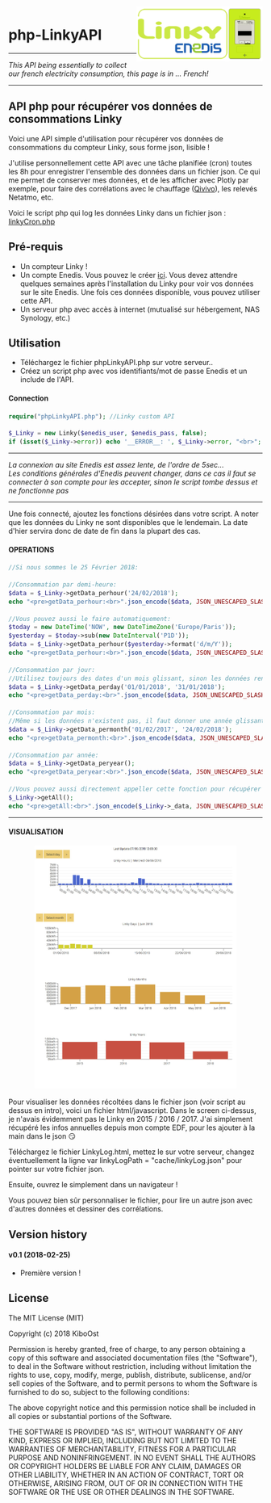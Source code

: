 

<img align="right" src="/assets/linky.png" width="250">

# php-LinkyAPI

---

*This API being essentially to collect our french electricity consumption, this page is in ... French!*

---

## API php pour récupérer vos données de consommations Linky

Voici une API simple d'utilisation pour récupérer vos données de consommations du compteur Linky, sous forme json, lisible !

J'utilise personnellement cette API avec une tâche planifiée (cron) toutes les 8h pour enregistrer l'ensemble des données dans un fichier json. Ce qui me permet de conserver mes données, et de les afficher avec Plotly par exemple, pour faire des corrélations avec le chauffage ([Qivivo](https://github.com/KiboOst/php-simpleQivivoAPI/tree/master/DailyOverview)), les relevés Netatmo, etc.

Voici le script php qui log les données Linky dans un fichier json : [linkyCron.php](linkyCron.php)

## Pré-requis
- Un compteur Linky !
- Un compte Enedis. Vous pouvez le créer [ici](https://espace-client-particuliers.enedis.fr/web/espace-particuliers/accueil). Vous devez attendre quelques semaines après l'installation du Linky pour voir vos données sur le site Enedis. Une fois ces données disponible, vous pouvez utiliser cette API.
- Un serveur php avec accès à internet (mutualisé sur hébergement, NAS Synology, etc.)

## Utilisation
- Téléchargez le fichier phpLinkyAPI.php sur votre serveur..
- Créez un script php avec vos identifiants/mot de passe Enedis et un include de l'API.

#### Connection

```php
require("phpLinkyAPI.php"); //Linky custom API

$_Linky = new Linky($enedis_user, $enedis_pass, false);
if (isset($_Linky->error)) echo '__ERROR__: ', $_Linky->error, "<br>";
```
---

*La connexion au site Enedis est assez lente, de l'ordre de 5sec...<br />
Les conditions générales d'Enedis peuvent changer, dans ce cas il faut se connecter à son compte pour les accepter, sinon le script tombe dessus et ne fonctionne pas*

---
Une fois connecté, ajoutez les fonctions désirées dans votre script.
A noter que les données du Linky ne sont disponibles que le lendemain. La date d'hier servira donc de date de fin dans la plupart des cas.

#### OPERATIONS<br />

```php
//Si nous sommes le 25 Février 2018:

//Consommation par demi-heure:
$data = $_Linky->getData_perhour('24/02/2018');
echo "<pre>getData_perhour:<br>".json_encode($data, JSON_UNESCAPED_SLASHES | JSON_PRETTY_PRINT)."</pre><br>";

//Vous pouvez aussi le faire automatiquement:
$today = new DateTime('NOW', new DateTimeZone('Europe/Paris'));
$yesterday = $today->sub(new DateInterval('P1D'));
$data = $_Linky->getData_perhour($yesterday->format('d/m/Y'));
echo "<pre>getData_perhour:<br>".json_encode($data, JSON_UNESCAPED_SLASHES | JSON_PRETTY_PRINT)."</pre><br>";

//Consommation par jour:
//Utilisez toujours des dates d'un mois glissant, sinon les données renvoyées peuvent être décalées, surtout pour le mois courant.
$data = $_Linky->getData_perday('01/01/2018', '31/01/2018');
echo "<pre>getData_perday:<br>".json_encode($data, JSON_UNESCAPED_SLASHES | JSON_PRETTY_PRINT)."</pre><br>";

//Consommation par mois:
//Même si les données n'existent pas, il faut donner une année glissante:
$data = $_Linky->getData_permonth('01/02/2017', '24/02/2018');
echo "<pre>getData_permonth:<br>".json_encode($data, JSON_UNESCAPED_SLASHES | JSON_PRETTY_PRINT)."</pre><br>";

//Consommation par année:
$data = $_Linky->getData_peryear();
echo "<pre>getData_peryear:<br>".json_encode($data, JSON_UNESCAPED_SLASHES | JSON_PRETTY_PRINT)."</pre><br>";

//Vous pouvez aussi directement appeller cette fonction pour récupérer l'ensemble des données jusqu'à hier:
$_Linky->getAll();
echo "<pre>getAll:<br>".json_encode($_Linky->_data, JSON_UNESCAPED_SLASHES | JSON_PRETTY_PRINT)."</pre><br>";
```
---

#### VISUALISATION<br />

<p align="center">
  <img src="/assets/linkyVisualJson.jpg" width="400">
</p>

Pour visualiser les données récoltées dans le fichier json (voir script au dessus en intro), voici un fichier html/javascript.
Dans le screen ci-dessus, je n'avais évidemment pas le Linky en 2015 / 2016 / 2017. J'ai simplement récupéré les infos annuelles depuis mon compte EDF, pour les ajouter à la main dans le json :smirk:

Téléchargez le fichier LinkyLog.html, mettez le sur votre serveur, changez éventuellement la ligne var linkyLogPath = "cache/linkyLog.json" pour pointer sur votre fichier json.

Ensuite, ouvrez le simplement dans un navigateur !

Vous pouvez bien sûr personnaliser le fichier, pour lire un autre json avec d'autres données et dessiner des corrélations.

## Version history

#### v0.1 (2018-02-25)
- Première version !

## License

The MIT License (MIT)

Copyright (c) 2018 KiboOst

Permission is hereby granted, free of charge, to any person obtaining a copy
of this software and associated documentation files (the "Software"), to deal
in the Software without restriction, including without limitation the rights
to use, copy, modify, merge, publish, distribute, sublicense, and/or sell
copies of the Software, and to permit persons to whom the Software is
furnished to do so, subject to the following conditions:

The above copyright notice and this permission notice shall be included in all
copies or substantial portions of the Software.

THE SOFTWARE IS PROVIDED "AS IS", WITHOUT WARRANTY OF ANY KIND, EXPRESS OR
IMPLIED, INCLUDING BUT NOT LIMITED TO THE WARRANTIES OF MERCHANTABILITY,
FITNESS FOR A PARTICULAR PURPOSE AND NONINFRINGEMENT. IN NO EVENT SHALL THE
AUTHORS OR COPYRIGHT HOLDERS BE LIABLE FOR ANY CLAIM, DAMAGES OR OTHER
LIABILITY, WHETHER IN AN ACTION OF CONTRACT, TORT OR OTHERWISE, ARISING FROM,
OUT OF OR IN CONNECTION WITH THE SOFTWARE OR THE USE OR OTHER DEALINGS IN THE
SOFTWARE.
